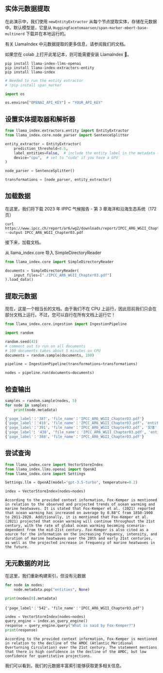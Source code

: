## 实体元数据提取

在此演示中，我们使用 `newEntityExtractor` 从每个节点提取实体，存储在元数据中。默认模型是，它是从 `HuggingFacetomaarsen/span-marker-mbert-base-multinerd` 下载并在本地运行的。

有关 LlamaIndex 中元数据提取的更多信息，请参阅我们的文档。

如果您在 colab 上打开此笔记本，则可能需要安装 LlamaIndex 🦙。
``` shell
pip install llama-index-llms-openai
pip install llama-index-extractors-entity
pip install llama-index
``` 

``` python
# Needed to run the entity extractor
# !pip install span_marker

import os

os.environ["OPENAI_API_KEY"] = "YOUR_API_KEY"
```

## 设置实体提取器和解析器

``` python
from llama_index.extractors.entity import EntityExtractor
from llama_index.core.node_parser import SentenceSplitter

entity_extractor = EntityExtractor(
    prediction_threshold=0.5,
    label_entities=False,  # include the entity label in the metadata (can be erroneous)
    device="cpu",  # set to "cuda" if you have a GPU
)

node_parser = SentenceSplitter()

transformations = [node_parser, entity_extractor]
```

## 加载数据
在这里，我们将下载 2023 年 IPPC 气候报告 - 第 3 章海洋和沿海生态系统（172 页）

``` shell
curl https://www.ipcc.ch/report/ar6/wg2/downloads/report/IPCC_AR6_WGII_Chapter03.pdf --output IPCC_AR6_WGII_Chapter03.pdf
``` 

接下来，加载文档。

从 llama_index.core 导入 SimpleDirectoryReader

``` python
from llama_index.core import SimpleDirectoryReader

documents = SimpleDirectoryReader(
    input_files=["./IPCC_AR6_WGII_Chapter03.pdf"]
).load_data()
```

## 提取元数据
现在，这是一个相当长的文档。由于我们不在 CPU 上运行，因此目前我们只会在部分文档上运行。不过，您可以自行在所有文档上运行它！

``` python
from llama_index.core.ingestion import IngestionPipeline

import random

random.seed(42)
# comment out to run on all documents
# 100 documents takes about 5 minutes on CPU
documents = random.sample(documents, 100)

pipeline = IngestionPipeline(transformations=transformations)

nodes = pipeline.run(documents=documents)
```

## 检查输出
``` python
samples = random.sample(nodes, 5)
for node in samples:
    print(node.metadata)
```
    
``` python
{'page_label'：'387'，'file_name'：'IPC​​C_AR6_WGII_Chapter03.pdf'}
{'page_label'：'410'，'file_name'：'IPC​​C_AR6_WGII_Chapter03.pdf'，'entities'：{'Parmesan'，'Boyd'，'Riebesell'，'Gattuso'}}
{'page_label'：'391'，'file_name'：'IPC​​C_AR6_WGII_Chapter03.pdf'，'实体'：{'Gulev'，'Fox-Kemper'}}
{'page_label': '430', 'file_name': 'IPCC_AR6_WGII_Chapter03.pdf', 'entities': {'Kessouri', 'van der Sleen', 'Brodeur', 'Siedlecki', 'Fiechter', 'Ramajo', '卡罗扎'}}
{'page_label'：'388'，'file_name'：'IPC​​C_AR6_WGII_Chapter03.pdf'}
```

## 尝试查询

``` python
from llama_index.core import VectorStoreIndex
from llama_index.llms.openai import OpenAI
from llama_index.core import Settings

Settings.llm = OpenAI(model="gpt-3.5-turbo", temperature=0.2)

index = VectorStoreIndex(nodes=nodes)
```

``` shell
According to the provided context information, Fox-Kemper is mentioned in relation to the observed and projected trends of ocean warming and marine heatwaves. It is stated that Fox-Kemper et al. (2021) reported that ocean warming has increased on average by 0.88°C from 1850-1900 to 2011-2020. Additionally, it is mentioned that Fox-Kemper et al. (2021) projected that ocean warming will continue throughout the 21st century, with the rate of global ocean warming becoming scenario-dependent from the mid-21st century. Fox-Kemper is also cited as a source for the information on the increasing frequency, intensity, and duration of marine heatwaves over the 20th and early 21st centuries, as well as the projected increase in frequency of marine heatwaves in the future.
```

## 无元数据的对比

在这里，我们重新构建索引，但没有元数据

``` python
for node in nodes:
    node.metadata.pop("entities", None)

print(nodes[0].metadata)
```

``` shell
{'page_label'：'542'，'file_name'：'IPC​​C_AR6_WGII_Chapter03.pdf'}
```

``` python
index = VectorStoreIndex(nodes=nodes)
query_engine = index.as_query_engine()
response = query_engine.query("What is said by Fox-Kemper?")
print(response)
```

``` shell
According to the provided context information, Fox-Kemper is mentioned in relation to the decline of the AMOC (Atlantic Meridional Overturning Circulation) over the 21st century. The statement mentions that there is high confidence in the decline of the AMOC, but low confidence for quantitative projections.
```

我们可以看到，我们的元数据丰富索引能够获取更多相关信息。